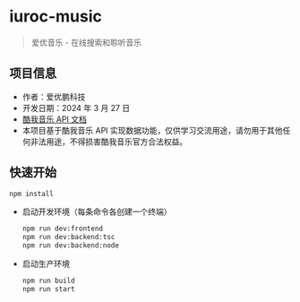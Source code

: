 # iuroc-music

> 爱优音乐 - 在线搜索和聆听音乐

## 项目信息

- 作者：爱优鹏科技
- 开发日期：2024 年 3 月 27 日
- [酷我音乐 API 文档](https://aiyoupeng.feishu.cn/wiki/O5QUwxuKwimQXfk1kYBcf403nJb)
- 本项目基于酷我音乐 API 实现数据功能，仅供学习交流用途，请勿用于其他任何非法用途，不得损害酷我音乐官方合法权益。

## 快速开始

```bash
npm install
```

- 启动开发环境（每条命令各创建一个终端）
    ```bash
    npm run dev:frontend
    npm run dev:backend:tsc
    npm run dev:backend:node
    ```
- 启动生产环境
    ```bash
    npm run build
    npm run start
    ```